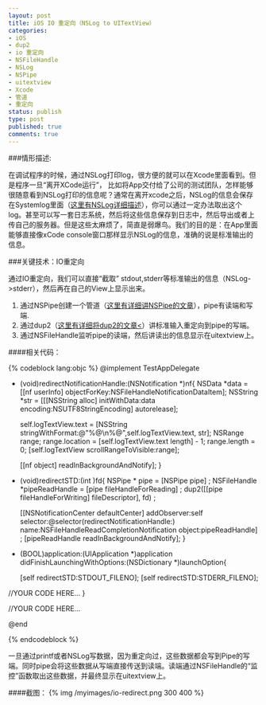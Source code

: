 ```yaml
---
layout: post
title: iOS IO 重定向（NSLog to UITextView）
categories:
- iOS
- dup2
- io 重定向
- NSFileHandle
- NSLog
- NSPipe
- uitextview
- Xcode
- 管道
- 重定向
status: publish
type: post
published: true
comments: true
---
```

###情形描述:

在调试程序的时候，通过NSLog打印log，很方便的就可以在Xcode里面看到。但是程序一旦“离开XCode运行”， 比如将App交付给了公司的测试团队，怎样能够很随意看到NSLog打印的信息呢？通常在离开xcode之后，NSLog的信息会保存在Systemlog里面（[这里有NSLog详细描述](http://octopress.dev/ios-osx-log-sys-in-deep-part1/)），你可以通过一定办法取出这个log。甚至可以写一套日志系统，然后将这些信息保存到日志中，然后导出或者上传自己的服务器。但是这些太麻烦了，简直是弱爆鸟。我们的目的是：在App里面能够直接像xCode console窗口那样显示NSLog的信息，准确的说是标准输出的信息。

<!-- More -->

###关键技术：IO重定向

通过IO重定向，我们可以直接“截取” stdout,stderr等标准输出的信息（NSLog->stderr），然后再在自己的View上显示出来。

1. 通过NSPipe创建一个管道（[这里有详细讲NSPipe的文章](http://www.cocoadev.com/index.pl?NSPipe)），pipe有读端和写端.
2. 通过dup2（[这里有详细将dup2的文章<](http://developer.apple.com/library/IOs/#documentation/System/Conceptual/ManPages_iPhoneOS/man2/dup2.2.html)）讲标准输入重定向到pipe的写端。
3. 通过NSFileHandle监听pipe的读端，然后讲读出的信息显示在uitextview上。

####相关代码：

{% codeblock lang:objc %}
@implement TestAppDelegate

- (void)redirectNotificationHandle:(NSNotification *)nf{
  NSData *data = [[nf userInfo] objectForKey:NSFileHandleNotificationDataItem];
  NSString *str = [[[NSString alloc] initWithData:data encoding:NSUTF8StringEncoding] autorelease];

  self.logTextView.text = [NSString stringWithFormat:@"%@\n%@",self.logTextView.text, str];
  NSRange range;
  range.location = [self.logTextView.text length] - 1;
  range.length = 0;
  [self.logTextView scrollRangeToVisible:range];

  [[nf object] readInBackgroundAndNotify];
}

- (void)redirectSTD:(int )fd{
  NSPipe * pipe = [NSPipe pipe] ;
  NSFileHandle *pipeReadHandle = [pipe fileHandleForReading] ;
  dup2([[pipe fileHandleForWriting] fileDescriptor], fd) ;

  [[NSNotificationCenter defaultCenter] addObserver:self
                                           selector:@selector(redirectNotificationHandle:)
                                               name:NSFileHandleReadCompletionNotification
                                             object:pipeReadHandle] ;
  [pipeReadHandle readInBackgroundAndNotify];
}
- (BOOL)application:(UIApplication *)application 
didFinishLaunchingWithOptions:(NSDictionary *)launchOption{

  [self redirectSTD:STDOUT_FILENO];
  [self redirectSTD:STDERR_FILENO];

//YOUR CODE HERE...
}

//YOUR CODE HERE...

@end

{% endcodeblock %}

一旦通过printf或者NSLog写数据，因为重定向过，这些数据都会写到Pipe的写端。同时pipe会将这些数据从写端直接传送到读端。读端通过NSFileHandle的“监控”函数取出这些数据，并最终显示在uitextview上。

####截图：
{% img /myimages/io-redirect.png 300 400 %}
